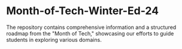 # Month-of-Tech-Winter-Ed-24
The repository contains comprehensive information and a structured roadmap from the "Month of Tech," showcasing our efforts to guide students in exploring various domains.

